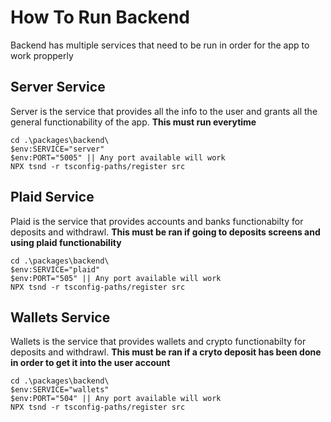 # **How To Run Backend**

Backend has multiple services that need to be run in order for the app to work propperly

## **Server Service**

Server is the service that provides all the info to the user and grants all the general functionability of the app. **This must run everytime**

```
cd .\packages\backend\
$env:SERVICE="server"
$env:PORT="5005" || Any port available will work
NPX tsnd -r tsconfig-paths/register src
```

## **Plaid Service**

Plaid is the service that provides accounts and banks functionabilty for deposits and withdrawl. **This must be ran if going to deposits screens and using plaid functionability**

```
cd .\packages\backend\
$env:SERVICE="plaid"
$env:PORT="505" || Any port available will work
NPX tsnd -r tsconfig-paths/register src
```

## **Wallets Service**

Wallets is the service that provides wallets and crypto functionabilty for deposits and withdrawl. **This must be ran if a cryto deposit has been done in order to get it into the user account**

```
cd .\packages\backend\
$env:SERVICE="wallets"
$env:PORT="504" || Any port available will work
NPX tsnd -r tsconfig-paths/register src
```
